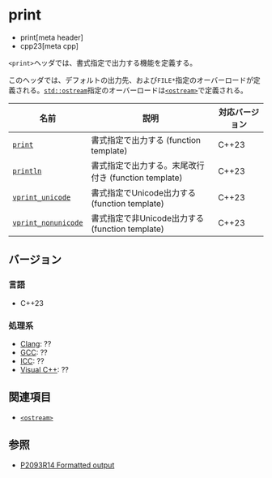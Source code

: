 # print
* print[meta header]
* cpp23[meta cpp]

`<print>`ヘッダでは、書式指定で出力する機能を定義する。

このヘッダでは、デフォルトの出力先、および`FILE*`指定のオーバーロードが定義される。[`std::ostream`](/reference/ostream/basic_ostream.md)指定のオーバーロードは[`<ostream>`](ostream.md)で定義される。


| 名前            | 説明           | 対応バージョン |
|-----------------|----------------|-------|
| [`print`](print/print.md.nolink) | 書式指定で出力する (function template) | C++23 |
| [`println`](print/println.md.nolink) | 書式指定で出力する。末尾改行付き (function template) | C++23 |
| [`vprint_unicode`](print/vprint_unicode.md.nolink) | 書式指定でUnicode出力する (function template) | C++23 |
| [`vprint_nonunicode`](print/vprint_nonunicode.md.nolink) | 書式指定で非Unicode出力する (function template) | C++23 |

## バージョン
### 言語
- C++23

### 処理系
- [Clang](/implementation.md#clang): ??
- [GCC](/implementation.md#gcc): ??
- [ICC](/implementation.md#icc): ??
- [Visual C++](/implementation.md#visual_cpp): ??


## 関連項目
- [`<ostream>`](ostream.md)


## 参照
- [P2093R14 Formatted output](https://www.open-std.org/jtc1/sc22/wg21/docs/papers/2022/p2093r14.html)
